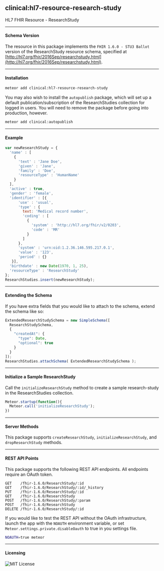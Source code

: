 ##  clinical:hl7-resource-research-study   

HL7 FHIR Resource - ResearchStudy


--------------------------------------------  
#### Schema Version 

The resource in this package implements the `FHIR 1.6.0 - STU3 Ballot` version of the ResearchStudy resource schema, specified at  [http://hl7.org/fhir/2016Sep/researchstudy.html](http://hl7.org/fhir/2016Sep/researchstudy.html).  


--------------------------------------------  
#### Installation  

```bash
meteor add clinical:hl7-resource-research-study
```

You may also wish to install the `autopublish` package, which will set up a default publication/subscription of the ResearchStudies collection for logged in users.  You will need to remove the package before going into production, however.

```bash
meteor add clinical:autopublish  
```


--------------------------------------------  
#### Example    

```js
var newResearchStudy = {
  'name' : [
    {
      'text' : 'Jane Doe',
      'given' : 'Jane',
      'family' : 'Doe',
      'resourceType' : 'HumanName'
    }
  ],
  'active' : true,
  'gender' : 'female',
  'identifier' : [{
      'use' : 'usual',
      'type' : {
        text: 'Medical record number',
        'coding' : [
          {
            'system' : 'http://hl7.org/fhir/v2/0203',
            'code' : 'MR'
          }
        ]
      },
      'system' : 'urn:oid:1.2.36.146.595.217.0.1',
      'value' : '123',
      'period' : {}
   }],
  'birthdate' : new Date(1970, 1, 25),
  'resourceType' : 'ResearchStudy'
};
ResearchStudies.insert(newResearchStudy);
```

--------------------------------------------  
#### Extending the Schema  

If you have extra fields that you would like to attach to the schema, extend the schema like so:  

```js
ExtendedResearchStudySchema = new SimpleSchema([
  ResearchStudySchema,
  {
    "createdAt": {
      "type": Date,
      "optional": true
    }
  }
]);
ResearchStudies.attachSchema( ExtendedResearchStudySchema );
```

--------------------------------------------  
#### Initialize a Sample ResearchStudy  

Call the `initializeResearchStudy` method to create a sample research-study in the ResearchStudies collection.

```js
Meteor.startup(function(){
  Meteor.call('initializeResearchStudy');
})
```
--------------------------------------------  
#### Server Methods  

This package supports `createResearchStudy`, `initializeResearchStudy`, and `dropResearchStudy` methods.

--------------------------------------------  
#### REST API Points    

This package supports the following REST API endpoints.  All endpoints require an OAuth token.  

```
GET    /fhir-1.6.0/ResearchStudy/:id    
GET    /fhir-1.6.0/ResearchStudy/:id/_history  
PUT    /fhir-1.6.0/ResearchStudy/:id  
GET    /fhir-1.6.0/ResearchStudy  
POST   /fhir-1.6.0/ResearchStudy/:param  
POST   /fhir-1.6.0/ResearchStudy  
DELETE /fhir-1.6.0/ResearchStudy/:id
```

If you would like to test the REST API without the OAuth infrastructure, launch the app with the `NOAUTH` environment variable, or set `Meteor.settings.private.disableOauth` to true in you settings file.

```bash
NOAUTH=true meteor
```


--------------------------------------------  
#### Licensing   

![MIT License](https://img.shields.io/badge/license-MIT-blue.svg)

